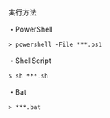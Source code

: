 ## 

実行方法  

・PowerShell
```
> powershell -File ***.ps1
```

・ShellScript
```
$ sh ***.sh
```

・Bat
```
> ***.bat
```